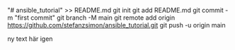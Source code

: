 "# ansible_tutorial" >> README.md
git init
git add README.md
git commit -m "first commit"
git branch -M main
git remote add origin https://github.com/stefanzsimon/ansible_tutorial.git
git push -u origin main

ny text här igen


